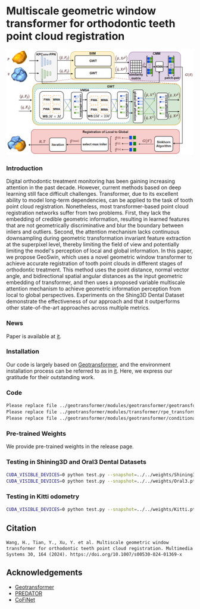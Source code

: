 # Multiscale geometric window transformer for orthodontic teeth point cloud registration
![Image text](Pipline.png)

### Introduction
  Digital orthodontic treatment monitoring has been gaining increasing attention in the past decade. However, current methods based on deep learning still face difficult challenges. Transformer, due to its excellent ability to model long-term dependencies, can be applied to the task of tooth point cloud registration. Nonetheless, most transformer-based point cloud registration networks suffer from two problems. First, they lack the embedding of credible geometric information, resulting in learned features that are not geometrically discriminative and blur the boundary between inliers and outliers. Second, the attention mechanism lacks continuous downsampling during geometric transformation invariant feature extraction at the superpixel level, thereby limiting the field of view and potentially limiting the model's perception of local and global information. In this paper, we propose GeoSwin, which uses a novel geometric window transformer to achieve accurate registration of tooth point clouds in different stages of orthodontic treatment. This method uses the point distance, normal vector angle, and bidirectional spatial angular distances as the input geometric embedding of transformer, and then uses a proposed variable multiscale attention mechanism to achieve geometric information perception from local to global perspectives. Experiments on the Shing3D Dental Dataset demonstrate the effectiveness of our approach and that it outperforms other state-of-the-art approaches across multiple metrics.

### News
Paper is available at [it](https://link.springer.com/article/10.1007/s00530-024-01369-x).

### Installation
Our code is largely based on [Geotransformer](https://github.com/qinzheng93/GeoTransformer), and the environment installation process can be referred to as in [it](https://github.com/qinzheng93/GeoTransformer). Here, we express our gratitude for their outstanding work.

### Code
```bash
Please replace file ../geotransformer/modules/geotransformer/geotransformer.py with geotransformer.py in the Git repository.
Please replace file ../geotransformer/modules/transformer/rpe_transformer.py with rpe_transformer.py in the Git repository.
Please replace file ../geotransformer/modules/geotransformer/conditional_transformer.py with conditional_transformer.py in the Git repository.
```
### Pre-trained Weights 
We provide pre-trained weights in the release page.

### Testing in Shining3D and Oral3 Dental Datasets 
```bash
CUDA_VISIBLE_DEVICES=0 python test.py --snapshot=../../weights/Shining3D.pth.tar
CUDA_VISIBLE_DEVICES=0 python test.py --snapshot=../../weights/Oral3.pth.tar
```
### Testing in Kitti odometry 
```bash
CUDA_VISIBLE_DEVICES=0 python test.py --snapshot=../../weights/Kitti.pth.tar
```
## Citation
```
Wang, H., Tian, Y., Xu, Y. et al. Multiscale geometric window transformer for orthodontic teeth point cloud registration. Multimedia Systems 30, 164 (2024). https://doi.org/10.1007/s00530-024-01369-x
```

## Acknowledgements
- [Geotransformer](https://github.com/qinzheng93/GeoTransformer)
- [PREDATOR](https://github.com/prs-eth/OverlapPredator)
- [CoFiNet](https://github.com/haoyu94/Coarse-to-fine-correspondences) 







